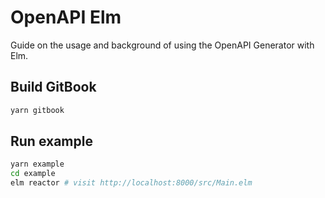 # OpenAPI Elm

Guide on the usage and background of using the OpenAPI Generator with Elm.

## Build GitBook

```bash
yarn gitbook
```

## Run example

```bash
yarn example
cd example
elm reactor # visit http://localhost:8000/src/Main.elm
```
